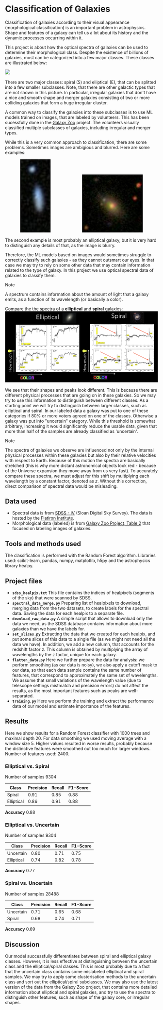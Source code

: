 # Classification of Galaxies

Classification of galaxies according to their visual appearance (morphological classification) is an important problem in astrophysics. Shape and features of a galaxy can tell us a lot about its history and the dynamic processes occurring within it. 

This project is about how the optical spectra of galaxies can be used to determine their morphological class. Despite the existence of billions of galaxies, most can be categorized into a few major classes. These classes are illustrated below:

![](https://astro.wku.edu/astr106/tuningfork.jpg)

There are two major classes: spiral (S) and elliptical (E), that can be splitted into a few smaller subclasses. Note, that there are other galactic types that are not shown in this picture. In particular, irregular galaxies that don't have a nice and smooth shape and merger galaxies consisting of two or more colliding galaxies that form a huge irregular cluster.  

A common way to classify the galaxies into these subclasses is to use ML models trained on images, that are labeled by volunteers. This has been sucessfully done in the [Galaxy Zoo](https://data.galaxyzoo.org) project. The volunteers visually classified multiple subclasses of galaxies, including irregular and merger types. 

While this is a very common approach to classification, there are some problems. Sometimes images are ambigious and blurred. Here are some examples: 

<p align="center">
  <img src="images/Galaxy-Zoo-project.jpg"  width="100" style="margin-right: 100px;"/>
  <img src="images/galaxy2.png" width="200"/>
</p>

The second example is most probably an elliptical galaxy, but it is very hard to distinguish any details of that, as the image is blurry. 

Therefore, the ML models based on images would  sometimes struggle to correctly classify such galaxies - as they cannot outsmart our eyes. In that case we may try to rely on some other data that may contain information related to the type of galaxy. In this project we use optical spectral data of galaxies to classify them. 

> [!NOTE]
> A spectrum contains information about the amount of light that a galaxy emits, as a function of its wavelength (or basically a color). 

Compare the the spectra of a **elliptical** and **spiral** galaxies: 
![](images/spectra)

We see that their shapes and peaks look different. This is because there are different physical processes that are going on in these galaxies. So we may try to use this information to distinguish between different classes. As a starting point we will try to distinguish between larger classes, such as elliptical and spiral. In our labeled data a galaxy was put to one of these categories if 80% or more voters agreed on one of the classes. Otherwise a galaxy was put into "uncertain" category. While this threshold is somewhat arbitrary, increasing it would significantly reduce the usable data, given that more than half of the samples are already classified as 'uncertain'. 

> [!NOTE]
> The spectra of galaxies we observe are influenced not only by the internal physical processes within these galaxies but also by their relative velocities with respect to Earth.  Because of this motion the spectra are basically stretched (this is why more distant astronomical objects look red - because of the Universe expansion they move away from us very fast). To accurately compare these spectra, we must adjust for this shift by multiplying each wavelength by a constant factor, denoted as 
$z$. Without this correction, direct comparison of spectral data would be misleading.


 
## Data used
* Spectral data is from [SDSS - IV](https://www.sdss.org) (Sloan Digital Sky Survey). The data is hosted by the [Flatiron Institute](https://users.flatironinstitute.org/~polymathic/data/MultimodalUniverse/v1/sdss/sdss/).
* Morphological data (labeled) is from [Galaxy Zoo Project, Table 2](https://data.galaxyzoo.org) that focused on labeling images of galaxies. 

## Tools and methods used 

The classification is performed with the Random Forest algorithm. Libraries used: scikit-learn, pandas, numpy, matplotlib, h5py and the astrophysics library healpy. 

## Project files

* **`sdss_healpix.txt`** This file contains the indices of healpixels (segments of the sky) that were scanned by SDSS.
* **`spectral_data_merge.py`** Preparing list of healpixels to download, merging data from the two datasets, to create labels for the spectral data. Saving the data for each healpix to a separate file. 
* **`download_raw_data.py`** A simple script that allows to download only the data we need, as the SDSS database contains information about more galaxies than we have the labels for.
* **`set_slices.py`** Extracting the data that we created for each healpix, and put some slices of this data to a single file (as we might not need all the data we have). In addition, we add a new column, that accounts for the redshift factor $z$.  This column is obtained by multiplying the array of wavelengths by the $z$ factor, unique for each galaxy.  
* **`flatten_data.py`**  Here we further prepare the data for analysis: we perform smoothing (as our data is noisy), we also apply a cutoff mask to our data, so that each data sample contains the same number of features, that correspond to approximately the same set of wavelengths. We assume that small variations of the wavelength value (due to telescope settings mistmatch and precision errors) do not affect the results, as the most important features such as peaks are well-separated. 
* **`training.py`** Here we perform the training and extract the performance data of our model and estimate importance of the features.

## Results

Here we show results for a Random Forest classifier with 1000 trees and maximal depth 20. For data smoothing we used moving average with a window size 5. Higher values resulted in worse results, probably because the distinctive features were smoothed out too much for larger windows. Number of features used: 2400. 
### Elliptical vs. Spiral
Number of samples 9304

| Class | Precision | Recall | F1-Score |
| --- | --- |--- |--- |
| Spiral | 0.91 | 0.85|0.88|
| Elliptical | 0.86 |0.91|0.88|

**Accuracy** 0.88

### Elliptical vs. Uncertain
Number of samples 9304

| Class | Precision | Recall | F1-Score |
| --- | --- |--- |--- |
| Uncertain | 0.80 | 0.71|0.75|
| Elliptical | 0.74 |0.82|0.78|

**Accuracy** 0.77


### Spiral vs. Uncertain
Number of samples 28488

| Class | Precision | Recall | F1-Score |
| --- | --- |--- |--- |
| Uncertain | 0.71 | 0.65|0.68|
| Spiral | 0.68 |0.74|0.71|

**Accuracy** 0.69

## Discussion

Our model successfully differentiates between spiral and elliptical galaxy classes. However, it is less effective at distinguishing between the uncertain class and the  elliptical/spiral classes. This is most probably due to a fact that the uncertain class contains some mislabeled elliptical and spiral samples. We may try to apply some clusterisation methods to the uncertain class and sort out the elliptical/spiral subclasses. 
We may also use the latest version of the data from the Galaxy Zoo project, that contains more detailed information about elliptical and spiral galaxies, and try to use the spectra to distinguish other features, such as shape of the galaxy core, or irregular shapes. 

